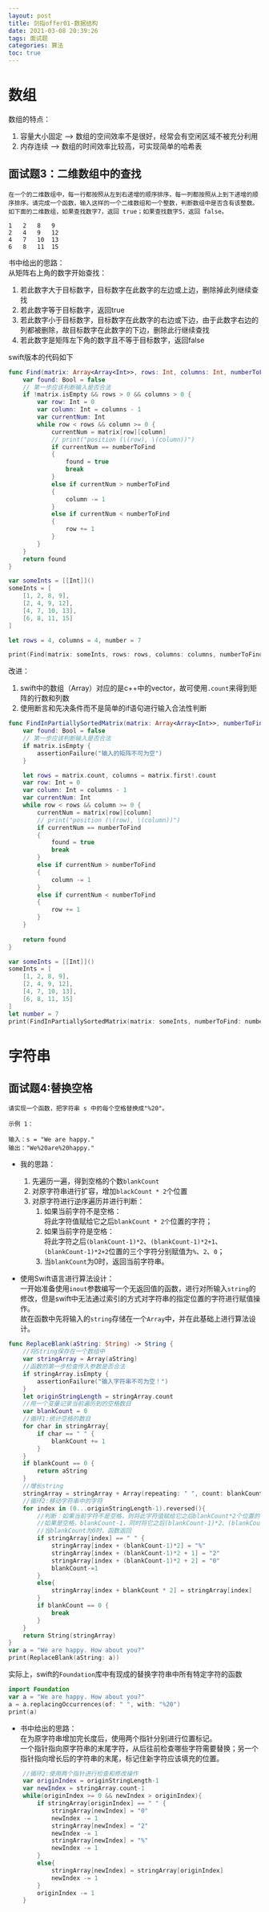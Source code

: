 ```yaml
---
layout: post
title: 剑指offer01-数据结构
date: 2021-03-08 20:39:26
tags: 面试题
categories: 算法
toc: true
---
```

# 数组
数组的特点：
1. 容量大小固定 --> 数组的空间效率不是很好，经常会有空闲区域不被充分利用
2. 内存连续 --> 数组的时间效率比较高，可实现简单的哈希表

## 面试题3：二维数组中的查找
```
在一个的二维数组中，每一行都按照从左到右递增的顺序排序，每一列都按照从上到下递增的顺序排序。请完成一个函数，输入这样的一个二维数组和一个整数，判断数组中是否含有该整数。
如下面的二维数组，如果查找数字7，返回 true；如果查找数字5，返回 false。

1   2   8   9
2   4   9   12
4   7   10  13
6   8   11  15
```
书中给出的思路：  
从矩阵右上角的数字开始查找：  
1. 若此数字大于目标数字，目标数字在此数字的左边或上边，删除掉此列继续查找
2. 若此数字等于目标数字，返回true
3. 若此数字小于目标数字，目标数字在此数字的右边或下边，由于此数字右边的列都被删除，故目标数字在此数字的下边，删除此行继续查找
4. 若此数字是矩阵左下角的数字且不等于目标数字，返回false

swift版本的代码如下
```swift
func Find(matrix: Array<Array<Int>>, rows: Int, columns: Int, numberToFind: Int) -> Bool {
    var found: Bool = false
    // 第一步应该判断输入是否合法
    if !matrix.isEmpty && rows > 0 && columns > 0 {
        var row: Int = 0
        var column: Int = columns - 1
        var currentNum: Int
        while row < rows && column >= 0 {
            currentNum = matrix[row][column]
            // print("position (\(row), \(column))")
            if currentNum == numberToFind
            {
                found = true
                break
            }
            else if currentNum > numberToFind
            {
                column -= 1
            }
            else if currentNum < numberToFind
            {
                row += 1
            }
        }
    }
    return found
}

var someInts = [[Int]]()
someInts = [
    [1, 2, 8, 9],
    [2, 4, 9, 12],
    [4, 7, 10, 13],
    [6, 8, 11, 15]
]

let rows = 4, columns = 4, number = 7

print(Find(matrix: someInts, rows: rows, columns: columns, numberToFind: number))

```

改进：
1. swift中的数组（Array）对应的是c++中的vector，故可使用``.count``来得到矩阵的行数和列数
2. 使用断言和先决条件而不是简单的if语句进行输入合法性判断

```swift
func FindInPartiallySortedMatrix(matrix: Array<Array<Int>>, numberToFind: Int) -> Bool {
    var found: Bool = false
    // 第一步应该判断输入是否合法
    if matrix.isEmpty {
        assertionFailure("输入的矩阵不可为空")
    }

    let rows = matrix.count, columns = matrix.first!.count
    var row: Int = 0
    var column: Int = columns - 1
    var currentNum: Int
    while row < rows && column >= 0 {
        currentNum = matrix[row][column]
        // print("position (\(row), \(column))")
        if currentNum == numberToFind
        {
            found = true
            break
        }
        else if currentNum > numberToFind
        {
            column -= 1
        }
        else if currentNum < numberToFind
        {
            row += 1
        }
    }
    
    return found
}

var someInts = [[Int]]()
someInts = [
    [1, 2, 8, 9],
    [2, 4, 9, 12],
    [4, 7, 10, 13],
    [6, 8, 11, 15]
]
let number = 7
print(FindInPartiallySortedMatrix(matrix: someInts, numberToFind: number))

```

# 字符串

## 面试题4:替换空格

```
请实现一个函数，把字符串 s 中的每个空格替换成"%20"。

示例 1：

输入：s = "We are happy."
输出："We%20are%20happy."
```

- 我的思路：  
    1. 先遍历一遍，得到空格的个数`blankCount`
    2. 对原字符串进行扩容，增加`blackCount * 2`个位置
    3. 对原字符进行逆序遍历并进行判断：
       1. 如果当前字符不是空格：  
        将此字符值赋给它之后`blankCount * 2个`位置的字符；
       2. 如果当前字符是空格：  
        将此字符之后`(blankCount-1)*2`、`(blankCount-1)*2+1`、`(blankCount-1)*2+2`位置的三个字符分别赋值为`%`、`2`、`0`；
       3. 当`blankCount`为0时，返回当前字符串。

- 使用Swift语言进行算法设计：  
一开始准备使用`inout`参数编写一个无返回值的函数，进行对所输入`string`的修改，但是swift中无法通过索引的方式对字符串的指定位置的字符进行赋值操作。  
故在函数中先将输入的`string`存储在一个`Array`中，并在此基础上进行算法设计。
```swift
func ReplaceBlank(aString: String) -> String {
    //将String保存在一个数组中
    var stringArray = Array(aString)
    //函数的第一步检查传入参数是否合法
    if stringArray.isEmpty {
        assertionFailure("输入字符串不可为空！")
    }
    let originStringLength = stringArray.count
    //用一个变量记录当前遍历到的空格数目
    var blankCount = 0
    //循环1:统计空格的数目
    for char in stringArray{
        if char == " " {
            blankCount += 1
        }
    }
    if blankCount == 0 {
        return aString
    }
    //增长string
    stringArray = stringArray + Array(repeating: " ", count: blankCount*2)
    //循环2:移动字符串中的字符
    for index in (0...originStringLength-1).reversed(){
        //判断：如果当前字符不是空格，则将此字符值赋给它之后blankCount*2个位置的字符；
        //如果是空格，blankCount-1，同时将它之后(blankCount-1)*2、(blankCount-1)*2+1、(blankCount-1)*2+2位置的三个字符分别赋值为%、2、0；
        //当blankCount为0时，函数返回
        if stringArray[index] == " " {
            stringArray[index + (blankCount-1)*2] = "%"
            stringArray[index + (blankCount-1)*2 + 1] = "2"
            stringArray[index + (blankCount-1)*2 + 2] = "0"
            blankCount-=1
        }
        else{
            stringArray[index + blankCount * 2] = stringArray[index]
        }
        if blankCount == 0 {
            break
        }
    }
    return String(stringArray)
}
var a = "We are happy. How about you?"
print(ReplaceBlank(aString: a))
```

实际上，swift的`Foundation`库中有现成的替换字符串中所有特定字符的函数  
```swift
import Foundation
var a = "We are happy. How about you?"
a = a.replacingOccurrences(of: " ", with: "%20")
print(a)
```

- 书中给出的思路：  
在为原字符串增加完长度后，使用两个指针分别进行位置标记。  
一个指针指向原字符串的末尾字符，从后往前检查哪些字符需要替换；另一个指针指向增长后的字符串的末尾，标记住新字符应该填充的位置。
```swift
    //循环2:使用两个指针进行检查和修改操作
    var originIndex = originStringLength-1
    var newIndex = stringArray.count-1
    while(originIndex >= 0 && newIndex > originIndex){
        if stringArray[originIndex] == " " {
            stringArray[newIndex] = "0"
            newIndex -= 1
            stringArray[newIndex] = "2"
            newIndex -= 1
            stringArray[newIndex] = "%"
            newIndex -= 1
        }
        else{
            stringArray[newIndex] = stringArray[originIndex]
            newIndex -= 1
        }
        originIndex -= 1
    }
```


